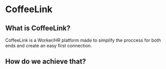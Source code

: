 # CoffeeLink

## What is CoffeeLink?
CoffeeLink is a Worker/HR platform made to simplify the proccess for both ends and create an easy first connection.

## How do we achieve that?
